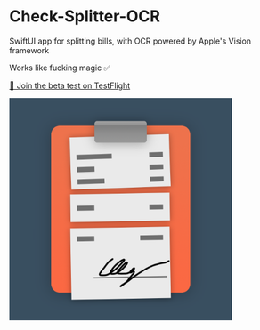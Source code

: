 # Check-Splitter-OCR
SwiftUI app for splitting bills, with OCR powered by Apple's Vision framework

Works like fucking magic ✅

[🔗 Join the beta test on TestFlight](https://testflight.apple.com/join/AUBmtu4l)

<img src="Splitter/Assets.xcassets/AppIcon.appiconset/check-splitter-icon.png" alt="app icon" width="400"/>
